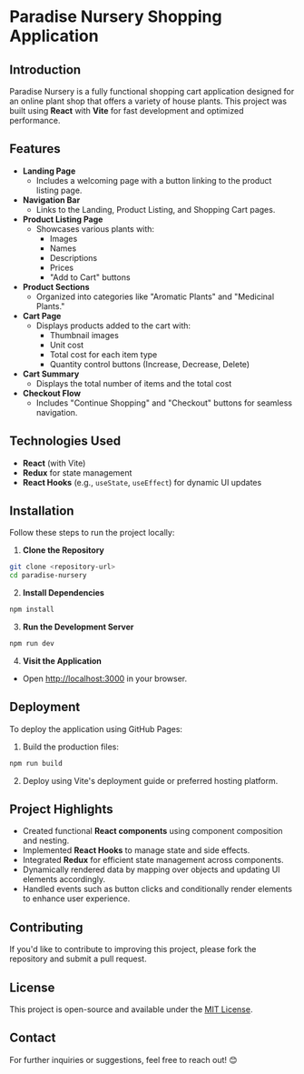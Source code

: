 # Paradise Nursery Shopping Application

## Introduction
Paradise Nursery is a fully functional shopping cart application designed for an online plant shop that offers a variety of house plants. This project was built using **React** with **Vite** for fast development and optimized performance.

## Features
- **Landing Page**
  - Includes a welcoming page with a button linking to the product listing page.
- **Navigation Bar**
  - Links to the Landing, Product Listing, and Shopping Cart pages.
- **Product Listing Page**
  - Showcases various plants with:
    - Images
    - Names
    - Descriptions
    - Prices
    - "Add to Cart" buttons
- **Product Sections**
  - Organized into categories like "Aromatic Plants" and "Medicinal Plants."
- **Cart Page**
  - Displays products added to the cart with:
    - Thumbnail images
    - Unit cost
    - Total cost for each item type
    - Quantity control buttons (Increase, Decrease, Delete)
- **Cart Summary**
  - Displays the total number of items and the total cost
- **Checkout Flow**
  - Includes "Continue Shopping" and "Checkout" buttons for seamless navigation.

## Technologies Used
- **React** (with Vite)
- **Redux** for state management
- **React Hooks** (e.g., `useState`, `useEffect`) for dynamic UI updates

## Installation
Follow these steps to run the project locally:

1. **Clone the Repository**
```bash
git clone <repository-url>
cd paradise-nursery
```

2. **Install Dependencies**
```bash
npm install
```

3. **Run the Development Server**
```bash
npm run dev
```

4. **Visit the Application**
- Open [http://localhost:3000](http://localhost:5137) in your browser.

## Deployment
To deploy the application using GitHub Pages:

1. Build the production files:
```bash
npm run build
```

2. Deploy using Vite's deployment guide or preferred hosting platform.

## Project Highlights
- Created functional **React components** using component composition and nesting.
- Implemented **React Hooks** to manage state and side effects.
- Integrated **Redux** for efficient state management across components.
- Dynamically rendered data by mapping over objects and updating UI elements accordingly.
- Handled events such as button clicks and conditionally render elements to enhance user experience.

## Contributing
If you'd like to contribute to improving this project, please fork the repository and submit a pull request.

## License
This project is open-source and available under the [MIT License](LICENSE).

## Contact
For further inquiries or suggestions, feel free to reach out! 😊

